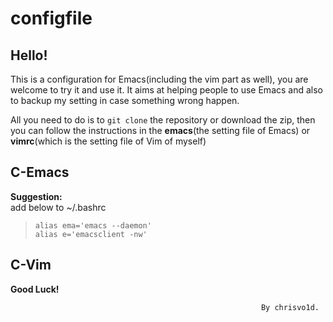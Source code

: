 configfile
==========

## Hello!

This is a configuration for Emacs(including the vim part as well), you are welcome to try it and use it. It aims at helping people to use Emacs and also to backup my setting in case something wrong happen.

All you need to do is to `git clone` the repository or download the zip, then you can follow the instructions in the **emacs**(the setting file of Emacs) or **vimrc**(which is the setting file of Vim of myself)

## C-Emacs

**Suggestion:**    
add below to ~/.bashrc
> `alias ema='emacs --daemon' `      
> `alias e='emacsclient -nw' `

## C-Vim

**Good Luck!**     


                                                            By chrisvo1d.
